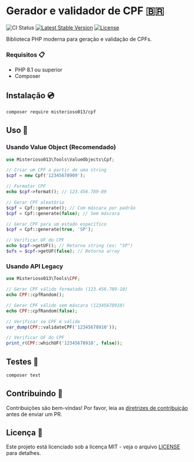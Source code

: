 # Gerador e validador de CPF 🇧🇷

![CI Status](https://github.com/misterioso013/cpf/workflows/CI/badge.svg)
[![Latest Stable Version](https://poser.pugx.org/misterioso013/cpf/v)](https://packagist.org/packages/misterioso013/cpf)
[![License](https://poser.pugx.org/misterioso013/cpf/license)](https://packagist.org/packages/misterioso013/cpf)

Biblioteca PHP moderna para geração e validação de CPFs.

### Requisitos 📋

- PHP 8.1 ou superior
- Composer

## Instalação 💿

```bash
composer require misterioso013/cpf
```

## Uso 🚀

### Usando Value Object (Recomendado)

```php
use Misterioso013\Tools\ValueObjects\Cpf;

// Criar um CPF a partir de uma string
$cpf = new Cpf('12345678909');

// Formatar CPF
echo $cpf->format(); // 123.456.789-09

// Gerar CPF aleatório
$cpf = Cpf::generate(); // Com máscara por padrão
$cpf = Cpf::generate(false); // Sem máscara

// Gerar CPF para um estado específico
$cpf = Cpf::generate(true, 'SP');

// Verificar UF do CPF
echo $cpf->getUF(); // Retorna string (ex: "SP")
$ufs = $cpf->getUF(false); // Retorna array
```

### Usando API Legacy

```php
use Misterioso013\Tools\CPF;

// Gerar CPF válido formatado (123.456.789-10)
echo CPF::cpfRandom();

// Gerar CPF válido sem máscara (12345678910)
echo CPF::cpfRandom(false);

// Verificar se CPF é válido
var_dump(CPF::validateCPF('12345678910'));

// Verificar UF do CPF
print_r(CPF::whichUF('12345678910', false));
```

## Testes 🧪

```bash
composer test
```

## Contribuindo 🤝

Contribuições são bem-vindas! Por favor, leia as [diretrizes de contribuição](CONTRIBUTING.md) antes de enviar um PR.

## Licença 📄

Este projeto está licenciado sob a licença MIT - veja o arquivo [LICENSE](LICENSE) para detalhes.
